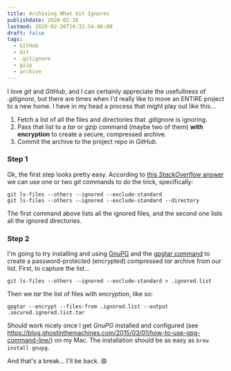 ```yaml
---
title: Archiving What Git Ignores
publishdate: 2020-02-26
lastmod: 2020-02-26T14:32:54-06:00
draft: false
tags:
  - GitHub
  - Git
  - .gitignore
  - gzip
  - archive
---
```


I love _git_ and _GitHub_, and I can certainly appreciate the usefullness of _.gitignore_, but there are times when I'd really like to move an ENTIRE project to a new home.  I have in my head a process that might play out like this...

  1. Fetch a list of all the files and directories that _.gitignore_ is ignoring.
  2. Pass that list to a _tar_ or _gzip_ command (maybe two of them) **with encryption** to create a secure, compressed archive.
  3. Commit the archive to the project repo in _GitHub_.

### Step 1

Ok, the first step looks pretty easy.  According to [this _StackOverflow_ answer](https://stackoverflow.com/a/1446609) we can use one or two _git_ commands to do the trick, specifically:

```
git ls-files --others --ignored --exclude-standard
git ls-files --others --ignored --exclude-standard --directory
```

The first command above lists all the ignored files, and the second one lists all the ignored directories.

### Step 2

I'm going to try installing and using [GnuPG](https://www.gnupg.org/index.html) and the [gpgtar command](https://www.gnupg.org/documentation/manuals/gnupg/gpgtar.html) to create a password-protected (encrypted) compressed _tar_ archive from our list.  First, to capture the list...

```
git ls-files --others --ignored --exclude-standard > .ignored.list
```

Then we _tar_ the list of files with encryption, like so:

```
gpgtar --encrypt --files-from .ignored.list --output .secured.ignored.list.tar
```

Should work nicely once I get _GnuPG_ installed and configured (see https://blog.ghostinthemachines.com/2015/03/01/how-to-use-gpg-command-line/) on my Mac.  The installation should be as easy as `brew install gnupg`.


And that's a break... I'll be back.  :smile:

